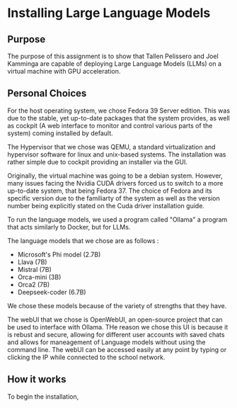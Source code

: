 # Installing Large Language Models

## Purpose

The purpose of this assignment is to show that Tallen Pelissero and Joel Kamminga are capable of deploying Large Language Models (LLMs) on a virtual machine with GPU acceleration.

## Personal Choices

For the host operating system, we chose Fedora 39 Server edition. This was due to the stable, yet up-to-date packages that the system provides, as well as cockpit (A web interface to monitor and control various parts of the system) coming installed by default.

The Hypervisor that we chose was QEMU, a standard virtualization and hypervisor software for linux and unix-based systems. The installation was rather simple due to cockpit providing an installer via the GUI.

Originally, the virtual machine was going to be a debian system. However, many issues facing the Nvidia CUDA drivers forced us to switch to a more up-to-date system, that being Fedora 37. The choice of Fedora and its specific version due to the familiarty of the system as well as the version number being explicitly stated on the Cuda driver installation guide.

To run the language models, we used a program called "Ollama" a program that acts similarly to Docker, but for LLMs. 

The language models that we chose are as follows :
- Microsoft's Phi model (2.7B)
- Llava (7B)
- Mistral (7B)
- Orca-mini (3B)
- Orca2 (7B)
- Deepseek-coder (6.7B)

We chose these models because of the variety of strengths that they have.

The webUI that we chose is OpenWebUI, an open-source project that can be used to interface with Ollama. THe reason we chose this UI is because it is rebust and secure, allowing for different user accounts with saved chats and allows for maneagement of Language models without using the command line. The webUI can be accessed easily at any point by typing or clicking the IP while connected to the school network.

## How it works

To begin the installation,